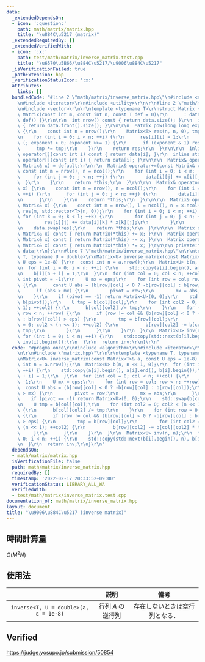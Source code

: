 ```yaml
---
data:
  _extendedDependsOn:
  - icon: ':question:'
    path: math/matrix/matrix.hpp
    title: "\u884C\u5217 (matrix)"
  _extendedRequiredBy: []
  _extendedVerifiedWith:
  - icon: ':x:'
    path: test/math/matrix/inverse_matrix.test.cpp
    title: "\u6570\u5B66/\u884C\u5217/\u9006\u884C\u5217"
  _isVerificationFailed: true
  _pathExtension: hpp
  _verificationStatusIcon: ':x:'
  attributes:
    links: []
  bundledCode: "#line 2 \"math/matrix/inverse_matrix.hpp\"\n#include <algorithm>\r\
    \n#include <iterator>\r\n#include <utility>\r\n\r\n#line 2 \"math/matrix/matrix.hpp\"\
    \n#include <vector>\r\n\r\ntemplate <typename T>\r\nstruct Matrix {\r\n  explicit\
    \ Matrix(const int m, const int n, const T def = 0)\r\n      : data(m, std::vector<T>(n,\
    \ def)) {}\r\n\r\n  int nrow() const { return data.size(); }\r\n  int ncol() const\
    \ { return data.front().size(); }\r\n\r\n  Matrix pow(long long exponent) const\
    \ {\r\n    const int n = nrow();\r\n    Matrix<T> res(n, n, 0), tmp = *this;\r\
    \n    for (int i = 0; i < n; ++i) {\r\n      res[i][i] = 1;\r\n    }\r\n    for\
    \ (; exponent > 0; exponent >>= 1) {\r\n      if (exponent & 1) res *= tmp;\r\n\
    \      tmp *= tmp;\r\n    }\r\n    return res;\r\n  }\r\n\r\n  inline const std::vector<T>&\
    \ operator[](const int i) const { return data[i]; }\r\n  inline std::vector<T>&\
    \ operator[](const int i) { return data[i]; }\r\n\r\n  Matrix& operator=(const\
    \ Matrix& x) = default;\r\n\r\n  Matrix& operator+=(const Matrix& x) {\r\n   \
    \ const int m = nrow(), n = ncol();\r\n    for (int i = 0; i < m; ++i) {\r\n \
    \     for (int j = 0; j < n; ++j) {\r\n        data[i][j] += x[i][j];\r\n    \
    \  }\r\n    }\r\n    return *this;\r\n  }\r\n\r\n  Matrix& operator-=(const Matrix&\
    \ x) {\r\n    const int m = nrow(), n = ncol();\r\n    for (int i = 0; i < m;\
    \ ++i) {\r\n      for (int j = 0; j < n; ++j) {\r\n        data[i][j] -= x[i][j];\r\
    \n      }\r\n    }\r\n    return *this;\r\n  }\r\n\r\n  Matrix& operator*=(const\
    \ Matrix& x) {\r\n    const int m = nrow(), l = ncol(), n = x.ncol();\r\n    std::vector<std::vector<T>>\
    \ res(m, std::vector<T>(n, 0));\r\n    for (int i = 0; i < m; ++i) {\r\n     \
    \ for (int k = 0; k < l; ++k) {\r\n        for (int j = 0; j < n; ++j) {\r\n \
    \         res[i][j] += data[i][k] * x[k][j];\r\n        }\r\n      }\r\n    }\r\
    \n    data.swap(res);\r\n    return *this;\r\n  }\r\n\r\n  Matrix operator+(const\
    \ Matrix& x) const { return Matrix(*this) += x; }\r\n  Matrix operator-(const\
    \ Matrix& x) const { return Matrix(*this) -= x; }\r\n  Matrix operator*(const\
    \ Matrix& x) const { return Matrix(*this) *= x; }\r\n\r\n private:\r\n  std::vector<std::vector<T>>\
    \ data;\r\n};\r\n#line 7 \"math/matrix/inverse_matrix.hpp\"\n\r\ntemplate <typename\
    \ T, typename U = double>\r\nMatrix<U> inverse_matrix(const Matrix<T>& a, const\
    \ U eps = 1e-8) {\r\n  const int n = a.nrow();\r\n  Matrix<U> b(n, n << 1, 0);\r\
    \n  for (int i = 0; i < n; ++i) {\r\n    std::copy(a[i].begin(), a[i].end(), b[i].begin());\r\
    \n    b[i][n + i] = 1;\r\n  }\r\n  for (int col = 0; col < n; ++col) {\r\n   \
    \ int pivot = -1;\r\n    U mx = eps;\r\n    for (int row = col; row < n; ++row)\
    \ {\r\n      const U abs = (b[row][col] < 0 ? -b[row][col] : b[row][col]);\r\n\
    \      if (abs > mx) {\r\n        pivot = row;\r\n        mx = abs;\r\n      }\r\
    \n    }\r\n    if (pivot == -1) return Matrix<U>(0, 0);\r\n    std::swap(b[col],\
    \ b[pivot]);\r\n    U tmp = b[col][col];\r\n    for (int col2 = 0; col2 < (n <<\
    \ 1); ++col2) {\r\n      b[col][col2] /= tmp;\r\n    }\r\n    for (int row = 0;\
    \ row < n; ++row) {\r\n      if (row != col && (b[row][col] < 0 ? -b[row][col]\
    \ : b[row][col]) > eps) {\r\n        tmp = b[row][col];\r\n        for (int col2\
    \ = 0; col2 < (n << 1); ++col2) {\r\n          b[row][col2] -= b[col][col2] *\
    \ tmp;\r\n        }\r\n      }\r\n    }\r\n  }\r\n  Matrix<U> inv(n, n);\r\n \
    \ for (int i = 0; i < n; ++i) {\r\n    std::copy(std::next(b[i].begin(), n), b[i].end(),\
    \ inv[i].begin());\r\n  }\r\n  return inv;\r\n}\r\n"
  code: "#pragma once\r\n#include <algorithm>\r\n#include <iterator>\r\n#include <utility>\r\
    \n\r\n#include \"matrix.hpp\"\r\n\r\ntemplate <typename T, typename U = double>\r\
    \nMatrix<U> inverse_matrix(const Matrix<T>& a, const U eps = 1e-8) {\r\n  const\
    \ int n = a.nrow();\r\n  Matrix<U> b(n, n << 1, 0);\r\n  for (int i = 0; i < n;\
    \ ++i) {\r\n    std::copy(a[i].begin(), a[i].end(), b[i].begin());\r\n    b[i][n\
    \ + i] = 1;\r\n  }\r\n  for (int col = 0; col < n; ++col) {\r\n    int pivot =\
    \ -1;\r\n    U mx = eps;\r\n    for (int row = col; row < n; ++row) {\r\n    \
    \  const U abs = (b[row][col] < 0 ? -b[row][col] : b[row][col]);\r\n      if (abs\
    \ > mx) {\r\n        pivot = row;\r\n        mx = abs;\r\n      }\r\n    }\r\n\
    \    if (pivot == -1) return Matrix<U>(0, 0);\r\n    std::swap(b[col], b[pivot]);\r\
    \n    U tmp = b[col][col];\r\n    for (int col2 = 0; col2 < (n << 1); ++col2)\
    \ {\r\n      b[col][col2] /= tmp;\r\n    }\r\n    for (int row = 0; row < n; ++row)\
    \ {\r\n      if (row != col && (b[row][col] < 0 ? -b[row][col] : b[row][col])\
    \ > eps) {\r\n        tmp = b[row][col];\r\n        for (int col2 = 0; col2 <\
    \ (n << 1); ++col2) {\r\n          b[row][col2] -= b[col][col2] * tmp;\r\n   \
    \     }\r\n      }\r\n    }\r\n  }\r\n  Matrix<U> inv(n, n);\r\n  for (int i =\
    \ 0; i < n; ++i) {\r\n    std::copy(std::next(b[i].begin(), n), b[i].end(), inv[i].begin());\r\
    \n  }\r\n  return inv;\r\n}\r\n"
  dependsOn:
  - math/matrix/matrix.hpp
  isVerificationFile: false
  path: math/matrix/inverse_matrix.hpp
  requiredBy: []
  timestamp: '2022-02-17 20:33:52+09:00'
  verificationStatus: LIBRARY_ALL_WA
  verifiedWith:
  - test/math/matrix/inverse_matrix.test.cpp
documentation_of: math/matrix/inverse_matrix.hpp
layout: document
title: "\u9006\u884C\u5217 (inverse matrix)"
---
```



## 時間計算量

$O(M^2 N)$


## 使用法

||説明|備考|
|:--:|:--:|:--:|
|`inverse<T, U = double>(a, ε = 1e-8)`|行列 $A$ の逆行列|存在しないときは空行列となる．|


## Verified

https://judge.yosupo.jp/submission/50854
